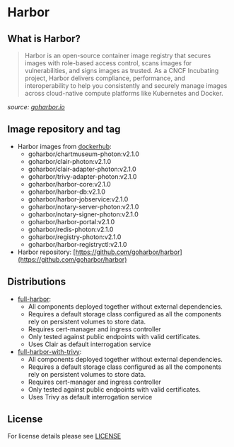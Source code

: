 # Harbor

## What is Harbor?

> Harbor is an open-source container image registry that secures images with role-based access control, scans images
> for vulnerabilities, and signs images as trusted. As a CNCF Incubating project, Harbor delivers compliance,
> performance, and interoperability to help you consistently and securely manage images across cloud-native compute
> platforms like Kubernetes and Docker.

*source: [goharbor.io](https://goharbor.io/)*

## Image repository and tag

* Harbor images from [dockerhub](https://hub.docker.com/u/goharbor):
  * goharbor/chartmuseum-photon:v2.1.0
  * goharbor/clair-photon:v2.1.0
  * goharbor/clair-adapter-photon:v2.1.0
  * goharbor/trivy-adapter-photon:v2.1.0
  * goharbor/harbor-core:v2.1.0
  * goharbor/harbor-db:v2.1.0
  * goharbor/harbor-jobservice:v2.1.0
  * goharbor/notary-server-photon:v2.1.0
  * goharbor/notary-signer-photon:v2.1.0
  * goharbor/harbor-portal:v2.1.0
  * goharbor/redis-photon:v2.1.0
  * goharbor/registry-photon:v2.1.0
  * goharbor/harbor-registryctl:v2.1.0
* Harbor repository: [https://github.com/goharbor/harbor](https://github.com/goharbor/harbor)

## Distributions

* [full-harbor](distributions/full-harbor):
  * All components deployed together without external dependencies.
  * Requires a default storage class configured as all the components rely on persistent volumes to store data.
  * Requires cert-manager and ingress controller
  * Only tested against public endpoints with valid certificates.
  * Uses Clair as default interrogation service
* [full-harbor-with-trivy](distributions/full-harbor-with-trivy):
  * All components deployed together without external dependencies.
  * Requires a default storage class configured as all the components rely on persistent volumes to store data.
  * Requires cert-manager and ingress controller
  * Only tested against public endpoints with valid certificates.
  * Uses Trivy as default interrogation service

## License

For license details please see [LICENSE](../../LICENSE)
